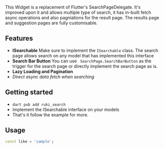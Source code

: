 <!--
This README describes the package. If you publish this package to pub.dev,
this README's contents appear on the landing page for your package.

For information about how to write a good package README, see the guide for
[writing package pages](https://dart.dev/guides/libraries/writing-package-pages).

For general information about developing packages, see the Dart guide for
[creating packages](https://dart.dev/guides/libraries/create-library-packages)
and the Flutter guide for
[developing packages and plugins](https://flutter.dev/developing-packages).
-->

This Widget is a replacement of Flutter's SearchPageDelegate. It's improved upon it and allows multiple type of search, it has in-built fetch async operations and also pagniations for the result page.
The results page and suggestion pages are fully customisable. 

## Features

- **ISearchable** Make sure to implement the `ISearchable` class. The search page allows search on any model that has implemented this interface
- **Search Bar Button** You can use ` SearchPage.SearchBarButton` as the trigger for the search page or directly implement the search page as is.
- **Lazy Loading and Pagination**
- *Direct async data fetch when searching*

## Getting started

- `dart pub add ruki_search`
- Implement the ISearchable interface on your models
- That's it follow the example for more.

## Usage



```dart
const like = 'sample';
```

